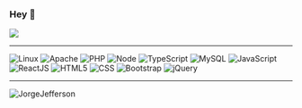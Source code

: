 ### Hey 👋

   <a href="https://www.linkedin.com/in/jorge-jefferson" target="_blank">
    <img src="https://img.shields.io/badge/-LinkedIn-%230077B5?style=for-the-badge&logo=linkedin&logoColor=white" target="_blank">
   </a>  


   ---
 
 
   ![Linux](https://img.shields.io/badge/Linux-333333?style=flat&logo=linux&logoColor=ffffff)
   ![Apache](https://img.shields.io/badge/Apache-333333?style=flat&logo=apache&logoColor=CA2136)
   ![PHP](https://img.shields.io/badge/-PHP-333333?style=flat&logo=php&logoColor=777BB4)
   ![Node](https://img.shields.io/badge/Node.js-333333?style=flat&logo=node.js&logoColor=43853D)
   ![TypeScript](https://img.shields.io/badge/-TypeScript-333333?style=flat&logo=typescript)
   ![MySQL](https://img.shields.io/badge/-MySQL-333333?style=flat&logo=mysql)
   ![JavaScript](https://img.shields.io/badge/-JavaScript-333333?style=flat&logo=javascript)
   ![ReactJS](https://img.shields.io/badge/-ReactJS-333333?style=flat&logo=react)
   ![HTML5](https://img.shields.io/badge/-HTML5-333333?style=flat&logo=HTML5)
   ![CSS](https://img.shields.io/badge/-CSS-333333?style=flat&logo=CSS3&logoColor=1572B6)
   ![Bootstrap](https://img.shields.io/badge/Bootstrap-333333?style=flat&logo=bootstrap&logoColor=563D7C)
   ![jQuery](https://img.shields.io/badge/jQuery-333333?style=flat&logo=jQuery&logoColor=0769AD)
   
  ----
  <p align="left"> <img src="https://komarev.com/ghpvc/?username=JorgeJefferson&label=Profile%20views&color=0e75b6&style=flat" alt="JorgeJefferson" /></p>

